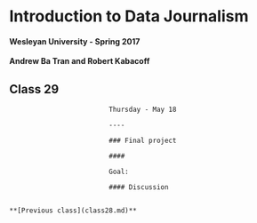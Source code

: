 # Introduction to Data Journalism
  
  #### Wesleyan University - Spring 2017
  
  **Andrew Ba Tran and Robert Kabacoff**
  
  ## Class 29
                             Thursday - May 18
                             
                             ----
                             
                             ### Final project
                             
                             #### 
                             
                             Goal: 
                             
                             #### Discussion
                             
    
    **[Previous class](class28.md)**
